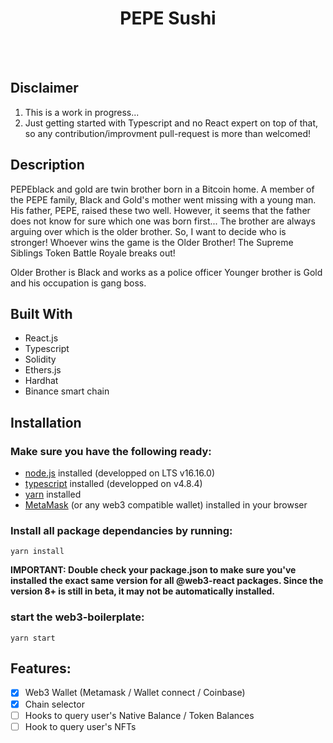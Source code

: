 <div align="center">
<h1><strong> PEPE Sushi </strong></h1>
<br></br>
</div>

## Disclaimer

1. This is a work in progress...
2. Just getting started with Typescript and no React expert on top of that, so any contribution/improvment pull-request is more than welcomed!

## Description

PEPEblack and gold are twin brother born in a Bitcoin home.
A member of the PEPE family, Black and Gold's mother went missing with a young man.
His father, PEPE, raised these two well.
However, it seems that the father does not know for sure which one was born first...
The brother are always arguing over which is the older brother.
So, I want to decide who is stronger!
Whoever wins the game is the Older Brother!
The Supreme Siblings Token Battle Royale breaks out!

Older Brother is Black and works as a police officer
Younger brother is Gold and his occupation is gang boss.

## Built With

- React.js
- Typescript
- Solidity
- Ethers.js
- Hardhat
- Binance smart chain

## Installation

### Make sure you have the following ready:

- [node.js](https://nodejs.org/) installed (developped on LTS v16.16.0)
- [typescript](https://www.typescriptlang.org/) installed (developped on v4.8.4)
- [yarn](https://yarnpkg.com/) installed
- [MetaMask](https://metamask.io/) (or any web3 compatible wallet) installed in your browser

### Install all package dependancies by running:

```
yarn install
```

<b>IMPORTANT: Double check your package.json to make sure you've installed the exact same version for all @web3-react packages. Since the version 8+ is still in beta, it may not be automatically installed.</b>

### start the web3-boilerplate:

```
yarn start
```

## Features:

- [x] Web3 Wallet (Metamask / Wallet connect / Coinbase)
- [x] Chain selector
- [ ] Hooks to query user's Native Balance / Token Balances
- [ ] Hook to query user's NFTs

<br></br>
